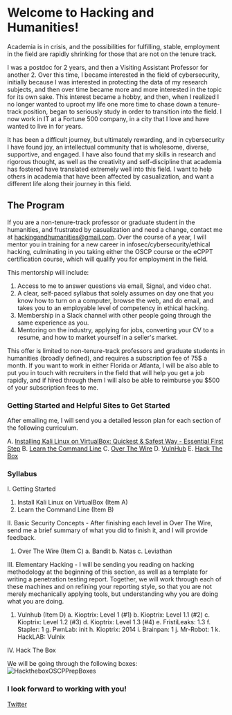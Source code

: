# Welcome to Hacking and Humanities!

Academia is in crisis, and the possibilities for fulfilling, stable, employment in the field are rapidly shrinking for those that are not on the tenure track. 

I was a postdoc for 2 years, and then a Visiting Assistant Professor for another 2. Over this time, I became interested in the field of cybersecurity, initially because I was interested in protecting the data of my research subjects, and then over time became more and more interested in the topic for its own sake. This interest became a hobby, and then, when I realized I no longer wanted to uproot my life one more time to chase down a tenure-track position, began to seriously study in order to transition into the field. I now work in IT at a Fortune 500 company, in a city that I love and have wanted to live in for years.

It has been a difficult journey, but ultimately rewarding, and in cybersecurity I have found joy, an intellectual community that is wholesome, diverse, supportive, and engaged. I have also found that my skills in research and rigorous thought, as well as the creativity and self-discipline that academia has fostered have translated extremely well into this field. I want to help others in academia that have been affected by casualization, and want a different life along their journey in this field.

## The Program

If you are a non-tenure-track professor or graduate student in the humanities, and frustrated by casualization and need a change, contact me at hackingandhumanities@gmail.com. Over the course of a year, I will mentor you in training for a new career in infosec/cybersecurity/ethical hacking, culminating in you taking either the OSCP course or the eCPPT certification course, which will qualify you for employment in the field.

This mentorship will include:

1. Access to me to answer questions via email, Signal, and video chat.
2. A clear, self-paced syllabus that solely assumes on day one that you know how to turn on a computer, browse the web, and do email, and takes you to an employable level of competency in ethical hacking.
3. Membership in a Slack channel with other people going through the same experience as you.
4. Mentoring on the industry, applying for jobs, converting your CV to a resume, and how to market yourself in a seller's market.

This offer is limited to non-tenure-track professors and graduate students in humanities (broadly defined), and requires a subscription fee of 75$ a month. If you want to work in either Florida or Atlanta, I will be also able to put you in touch with recruiters in the field that will help you get a job rapidly, and if hired through them I will also be able to reimburse you $500 of your subscription fees to me.

### Getting Started and Helpful Sites to Get Started

After emailing me, I will send you a detailed lesson plan for each section of the following curriculum.

A. [Installing Kali Linux on VirtualBox: Quickest & Safest Way - Essential First Step](https://itsfoss.com/install-kali-linux-virtualbox/) 
B. [Learn the Command Line](https://www.codecademy.com/learn/learn-the-command-line)
C. [Over The Wire](http://overthewire.org/wargames/)
D. [VulnHub](https://www.vulnhub.com/)
E. [Hack The Box](https://www.hackthebox.eu/)

### Syllabus 

I. Getting Started
  1. Install Kali Linux on VirtualBox (Item A)
  2. Learn the Command Line (Item B)
  
II. Basic Security Concepts - After finishing each level in Over The Wire, send me a brief summary of what you did to finish it, and I will provide feedback.
  1. Over The Wire (Item C)
    a. Bandit
    b. Natas
    c. Leviathan

III. Elementary Hacking - I will be sending you reading on hacking methodology at the beginning of this section, as well as a template for writing a penetration testing report. Together, we will work through each of these machines and on refining your reporting style, so that you are not merely mechanically applying tools, but understanding why you are doing what you are doing.
  1. Vulnhub (Item D)
    a. Kioptrix: Level 1 (#1)
    b. Kioptrix: Level 1.1 (#2)
    c. Kioptrix: Level 1.2 (#3)
    d. Kioptrix: Level 1.3 (#4)
    e. FristiLeaks: 1.3
    f. Stapler: 1
    g. PwnLab: init
    h. Kioptrix: 2014
    i. Brainpan: 1
    j. Mr-Robot: 1
    k. HackLAB: Vulnix

IV. Hack The Box

  We will be going through the following boxes:
  ![HacktheboxOSCPPrepBoxes](https://sw33tp3a.github.io/hackingandhumanities/hackthebox.png)

### I look forward to working with you!

[Twitter](https://twitter.com/jediande)
